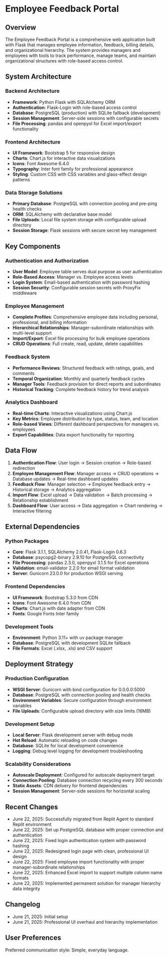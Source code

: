 # Employee Feedback Portal

## Overview

The Employee Feedback Portal is a comprehensive web application built with Flask that manages employee information, feedback, billing details, and organizational hierarchy. The system provides managers and employees with tools to track performance, manage teams, and maintain organizational structures with role-based access control.

## System Architecture

### Backend Architecture
- **Framework**: Python Flask with SQLAlchemy ORM
- **Authentication**: Flask-Login with role-based access control
- **Database**: PostgreSQL (production) with SQLite fallback (development)
- **Session Management**: Server-side sessions with configurable secrets
- **File Processing**: pandas and openpyxl for Excel import/export functionality

### Frontend Architecture
- **UI Framework**: Bootstrap 5 for responsive design
- **Charts**: Chart.js for interactive data visualizations
- **Icons**: Font Awesome 6.4.0
- **Typography**: Inter font family for professional appearance
- **Styling**: Custom CSS with CSS variables and glass-effect design patterns

### Data Storage Solutions
- **Primary Database**: PostgreSQL with connection pooling and pre-ping health checks
- **ORM**: SQLAlchemy with declarative base model
- **File Uploads**: Local file system storage with configurable upload directory
- **Session Storage**: Flask sessions with secure secret key management

## Key Components

### Authentication and Authorization
- **User Model**: Employee table serves dual purpose as user authentication
- **Role-Based Access**: Manager vs. Employee access levels
- **Login System**: Email-based authentication with password hashing
- **Session Security**: Configurable session secrets with ProxyFix middleware

### Employee Management
- **Complete Profiles**: Comprehensive employee data including personal, professional, and billing information
- **Hierarchical Relationships**: Manager-subordinate relationships with multi-level support
- **Import/Export**: Excel file processing for bulk employee operations
- **CRUD Operations**: Full create, read, update, delete capabilities

### Feedback System
- **Performance Reviews**: Structured feedback with ratings, goals, and comments
- **Temporal Organization**: Monthly and quarterly feedback cycles
- **Manager Tools**: Feedback provision for direct reports and subordinates
- **Historical Tracking**: Complete feedback history for trend analysis

### Analytics Dashboard
- **Real-time Charts**: Interactive visualizations using Chart.js
- **Key Metrics**: Employee distribution by type, status, team, and location
- **Role-based Views**: Different dashboard perspectives for managers vs. employees
- **Export Capabilities**: Data export functionality for reporting

## Data Flow

1. **Authentication Flow**: User login → Session creation → Role-based redirection
2. **Employee Management Flow**: Manager access → CRUD operations → Database updates → Real-time dashboard updates
3. **Feedback Flow**: Manager selection → Employee feedback entry → Historical storage → Analytics aggregation
4. **Import Flow**: Excel upload → Data validation → Batch processing → Relationship establishment
5. **Dashboard Flow**: User access → Data aggregation → Chart rendering → Interactive filtering

## External Dependencies

### Python Packages
- **Core**: Flask 3.1.1, SQLAlchemy 2.0.41, Flask-Login 0.6.3
- **Database**: psycopg2-binary 2.9.10 for PostgreSQL connectivity
- **File Processing**: pandas 2.3.0, openpyxl 3.1.5 for Excel operations
- **Validation**: email-validator 2.2.0 for email format validation
- **Server**: Gunicorn 23.0.0 for production WSGI serving

### Frontend Dependencies
- **UI Framework**: Bootstrap 5.3.0 from CDN
- **Icons**: Font Awesome 6.4.0 from CDN
- **Charts**: Chart.js with date adapter from CDN
- **Fonts**: Google Fonts Inter family

### Development Tools
- **Environment**: Python 3.11+ with uv package manager
- **Database**: PostgreSQL with development SQLite fallback
- **File Formats**: Excel (.xlsx, .xls) and CSV support

## Deployment Strategy

### Production Configuration
- **WSGI Server**: Gunicorn with bind configuration for 0.0.0.0:5000
- **Database**: PostgreSQL with connection pooling and health checks
- **Environment Variables**: Secure configuration through environment variables
- **File Uploads**: Configurable upload directory with size limits (16MB)

### Development Setup
- **Local Server**: Flask development server with debug mode
- **Hot Reload**: Automatic reloading on code changes
- **Database**: SQLite for local development convenience
- **Logging**: Debug level logging for development troubleshooting

### Scalability Considerations
- **Autoscale Deployment**: Configured for autoscale deployment target
- **Connection Pooling**: Database connection recycling every 300 seconds
- **Static Assets**: CDN delivery for frontend dependencies
- **Session Management**: Server-side sessions for horizontal scaling

## Recent Changes

- June 22, 2025: Successfully migrated from Replit Agent to standard Replit environment
- June 22, 2025: Set up PostgreSQL database with proper connection and authentication
- June 22, 2025: Fixed login authentication system with password hashing
- June 22, 2025: Redesigned login page with clean, professional UI design
- June 22, 2025: Fixed employee import functionality with proper manager-subordinate relationships
- June 22, 2025: Enhanced Excel import to support multiple column name formats
- June 22, 2025: Implemented permanent solution for manager hierarchy data integrity

## Changelog

- June 21, 2025: Initial setup
- June 21, 2025: Professional UI overhaul and hierarchy implementation

## User Preferences

Preferred communication style: Simple, everyday language.
